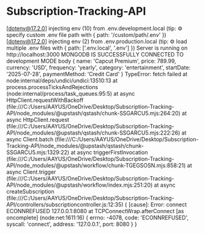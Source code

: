 # Subscription-Tracking-API

<!-- analyze code -->

[dotenv@17.2.0] injecting env (10) from .env.development.local (tip: ⚙️  specify custom .env file path with { path: '/custom/path/.env' })       
[dotenv@17.2.0] injecting env (2) from .env.production.local (tip: ⚙️  load multiple .env files with { path: ['.env.local', '.env'] })
Server is running on http://localhost:3000
MONGODB IS SUCCESSFULLY CONNECTED TO development MODE
body {
  name: 'Capcut Premium',
  price: 789.99,
  currency: 'USD',
  frequency: 'yearly',
  category: 'entertainment',
  startDate: '2025-07-28',
  paymentMethod: 'Credit Card'
}
TypeError: fetch failed
    at node:internal/deps/undici/undici:13510:13
    at process.processTicksAndRejections (node:internal/process/task_queues:95:5)
    at async HttpClient.requestWithBackoff (file:///C:/Users/AAYUS/OneDrive/Desktop/Subscription-Tracking-API/node_modules/@upstash/qstash/chunk-SSGARCU5.mjs:264:20)
    at async HttpClient.request (file:///C:/Users/AAYUS/OneDrive/Desktop/Subscription-Tracking-API/node_modules/@upstash/qstash/chunk-SSGARCU5.mjs:222:26)
    at async Client.batch (file:///C:/Users/AAYUS/OneDrive/Desktop/Subscription-Tracking-API/node_modules/@upstash/qstash/chunk-SSGARCU5.mjs:1329:22)
    at async triggerFirstInvocation (file:///C:/Users/AAYUS/OneDrive/Desktop/Subscription-Tracking-API/node_modules/@upstash/workflow/chunk-TGEGSOSN.mjs:858:21)
    at async Client.trigger (file:///C:/Users/AAYUS/OneDrive/Desktop/Subscription-Tracking-API/node_modules/@upstash/workflow/index.mjs:251:20)
    at async createSubscription (file:///C:/Users/AAYUS/OneDrive/Desktop/Subscription-Tracking-API/controllers/subscriptioncontroller.js:12:35) {
  [cause]: Error: connect ECONNREFUSED 127.0.0.1:8080
      at TCPConnectWrap.afterConnect [as oncomplete] (node:net:1611:16) {
    errno: -4078,
    code: 'ECONNREFUSED',
    syscall: 'connect',
    address: '127.0.0.1',
    port: 8080
  }
}